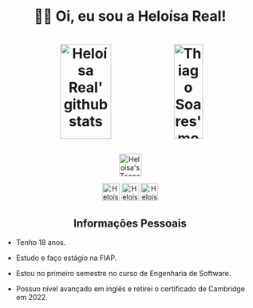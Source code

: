 <!-- Start -->
<h1 align="center"> 👋🏻 Oi, eu sou a Heloísa Real! <h1>

<!-- Stats -->
<div align="center">
  <img width="45%" height="190em" src="https://github-readme-stats.vercel.app/api?username=heloreal17&show_icons=true&count_private=true&title_color=E6AEB7&icon_color=758EAC&text_color=ffffff&bg_color=070504" alt="Heloísa Real' github stats" />
  <img width="34%" height="190em" src="https://github-readme-stats.vercel.app/api/top-langs/?username=heloreal17&layout=compact&langs_count=7&title_color=E6AEB7&text_color=ffffff&bg_color=070504" alt="Thiago Soares' most used languages"/>
</div>

###

<!-- Technologies -->
<p align="center">
  <a href="https://skillicons.dev">
    <img height="45em" src="https://skillicons.dev/icons?i=figma,vscode,html,css,js,bootstrap,react" alt="Heloísa's Tecnology"> 
  </a>
</p>

<!-- Social Media --> 
<div align="center"> 
  <a href="https://www.linkedin.com/in/heloisareal17" target="_blank"><img height="35em" src="https://img.shields.io/badge/LinkedIn-0077B5?style=for-the-badge&logo=linkedin&logoColor=white" target="_blank" alt="Heloísa's linkedin"></a> 
  <a href="https://www.instagram.com/heloreal17" target="_blank"><img height="35em" src="https://img.shields.io/badge/Instagram-E4405F?style=for-the-badge&logo=instagram&logoColor=white" target="_blank" alt="Heloísa's instagram"></a>
  <a href="mailto:helorealprojetos@gmail.com" target="_blank"><img height="35em" src="https://img.shields.io/badge/Gmail-D14836?style=for-the-badge&logo=gmail&logoColor=white" target="_blank" alt="Heloísa's email"></a>
</div>


<!-- personal information -->
<h2 align="center">Informações Pessoais</h2>

<p>
  
- Tenho 18 anos.

- Estudo e faço estágio na FIAP.
  
- Estou no primeiro semestre no curso de Engenharia de Software.

- Possuo nível avançado em inglês e retirei o certificado de Cambridge em 2022.
</p>

